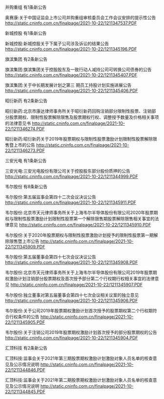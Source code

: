 并购重组 有1条新公告 

奥赛康:关于中国证监会上市公司并购重组审核委员会工作会议安排的提示性公告 http://static.cninfo.com.cn/finalpage/2021-10-22/1211347537.PDF 

新城控股 有1条新公告 

新城控股:新城控股关于下属子公司涉及诉讼的结果公告 http://static.cninfo.com.cn/finalpage/2021-10-22/1211345196.PDF 

旗滨集团 有2条新公告 

旗滨集团:旗滨集团关于控股股东及一致行动人减持公司可转换公司债券的公告 http://static.cninfo.com.cn/finalpage/2021-10-22/1211345407.PDF 

旗滨集团:关于中长期发展计划之第三 期员工持股计划实施进展公告 http://static.cninfo.com.cn/finalpage/2021-10-22/1211345406.PDF 

昭衍新药 有2条新公告 

昭衍新药:北京市康达律师事务所关于昭衍新药回购注销部分限制性股票、注销部分股票期权、限制性股票解除限售及股票期权行权、调整授予数量及价格相关事项的法律意见书 http://static.cninfo.com.cn/finalpage/2021-10-22/1211346274.PDF 

昭衍新药:昭衍新药关于2019年股票期权与限制性股票激励计划限制性股票解除限售暨上市的公告 http://static.cninfo.com.cn/finalpage/2021-10-22/1211346273.PDF 

三安光电 有1条新公告 

三安光电:三安光电股份有限公司关于控股股东部分股份质押的公告 http://static.cninfo.com.cn/finalpage/2021-10-22/1211344999.PDF 

韦尔股份 有8条新公告 

韦尔股份:第五届监事会第四十二次会议决议公告 http://static.cninfo.com.cn/finalpage/2021-10-22/1211345911.PDF 

韦尔股份:北京市天元律师事务所关于上海韦尔半导体股份有限公司2020年股票期权与限制性股票激励计划限制性股票第一个解除限售期股票解除限售相关事宜的法律意见 http://static.cninfo.com.cn/finalpage/2021-10-22/1211345910.PDF 

韦尔股份:关于2020年股票期权与限制性股票激励计划授予的限制性股票第一期解除限售暨上市公告 http://static.cninfo.com.cn/finalpage/2021-10-22/1211345909.PDF 

韦尔股份:第五届董事会第四十七次会议决议公告 http://static.cninfo.com.cn/finalpage/2021-10-22/1211345908.PDF 

韦尔股份:北京市天元律师事务所关于上海韦尔半导体股份有限公司2019年股票期权激励计划注销部分股票期权及首次授予部分第二个行权期行权相关事宜的法律意见 http://static.cninfo.com.cn/finalpage/2021-10-22/1211345907.PDF 

韦尔股份:独立董事对第五届董事会第四十七次会议相关议案的独立意见 http://static.cninfo.com.cn/finalpage/2021-10-22/1211345906.PDF 

韦尔股份:关于公司2019年股票期权激励计划首次授予的股票期权第二个行权期符合行权条件的公告 http://static.cninfo.com.cn/finalpage/2021-10-22/1211345905.PDF 

韦尔股份:关于注销公司2019年股票期权激励计划首次授予的部分股票期权的公告 http://static.cninfo.com.cn/finalpage/2021-10-22/1211345904.PDF 

汇顶科技 有2条新公告 

汇顶科技:监事会关于2021年第三期股票期权激励计划激励对象人员名单的核查意见及公示情况说明 http://static.cninfo.com.cn/finalpage/2021-10-22/1211344846.PDF 

汇顶科技:监事会关于2021年第二期股票期权激励计划激励对象人员名单的核查意见及公示情况说明 http://static.cninfo.com.cn/finalpage/2021-10-22/1211344845.PDF 

